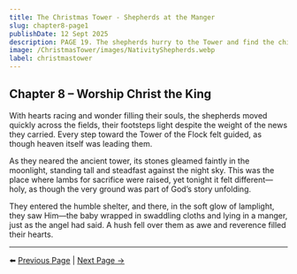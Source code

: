 ```yaml
---
title: The Christmas Tower - Shepherds at the Manger
slug: chapter8-page1
publishDate: 12 Sept 2025
description: PAGE 19. The shepherds hurry to the Tower and find the child.
image: /ChristmasTower/images/NativityShepherds.webp
label: christmastower
---
```


## Chapter 8 – Worship Christ the King  

With hearts racing and wonder filling their souls, the shepherds moved quickly across the fields, their footsteps light despite the weight of the news they carried. Every step toward the Tower of the Flock felt guided, as though heaven itself was leading them.  

As they neared the ancient tower, its stones gleamed faintly in the moonlight, standing tall and steadfast against the night sky. This was the place where lambs for sacrifice were raised, yet tonight it felt different—holy, as though the very ground was part of God’s story unfolding.  

They entered the humble shelter, and there, in the soft glow of lamplight, they saw Him—the baby wrapped in swaddling cloths and lying in a manger, just as the angel had said. A hush fell over them as awe and reverence filled their hearts.  

---

⬅️ [Previous Page](chapter7-page2) | [Next Page →](chapter8-page2)
